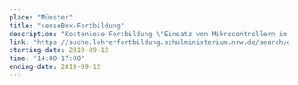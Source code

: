 ```yaml
---
place: "Münster"
title: "senseBox-Fortbildung"
description: "Kostenlose Fortbildung \"Einsatz von Mikrocontrollern im Unterricht - Programmieren lernen und Messgeräte bauen mit der senseBox\" am Institut für Geoinformatik, Raum 255 Anmeldung unter <a href=\"/fortbildung\">sensebox.de/fortbildung</a>"
link: "https://suche.lehrerfortbildung.schulministerium.nrw.de/search/detailedSearch?aid=20003798&sid=senseBox06"
starting-date: 2019-09-12
time: "14:00-17:00"
ending-date: 2019-09-12
---
```

